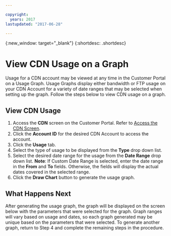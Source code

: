 ```yaml
---

copyright:
  years: 2017
lastupdated: "2017-06-28"

---
```

{:new_window: target="_blank"}
{:shortdesc: .shortdesc}

# View CDN Usage on a Graph

Usage for a CDN account may be viewed at any time in the Customer Portal on a Usage Graph. Usage Graphs display either bandwidth or FTP usage on your CDN Account for a variety of date ranges that may be selected when setting up the graph. Follow the steps below to view CDN usage on a graph.

## View CDN Usage

1. Access the **CDN** screen on the Customer Portal. Refer to [Access the CDN Screen](access-cdn-screen.html).
2. Click the **Account ID** for the desired CDN Account to access the account.
3. Click the **Usage** tab.
4. Select the type of usage to be displayed from the **Type** drop down list.
5. Select the desired date range for the usage from the **Date Range** drop down list.
   **Note**: If Custom Date Range is selected, enter the date range in the **From** and **To** fields. Otherwise, the fields will display the actual dates covered in the selected range.
6. Click the **Draw Chart** button to generate the usage graph.


## What Happens Next

After generating the usage graph, the graph will be displayed on the screen below with the parameters that were selected for the graph. Graph ranges will vary based on usage and dates, so each graph generated may be unique based on the parameters that were selected. To generate another graph, return to Step 4 and complete the remaining steps in the procedure.
